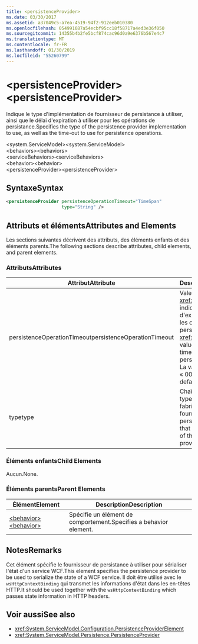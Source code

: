 ```yaml
---
title: <persistenceProvider>
ms.date: 03/30/2017
ms.assetid: a37049c5-a7ea-4519-94f2-912eeb010380
ms.openlocfilehash: 054991687a54ecbf95cc18f58717a4ed3e36f050
ms.sourcegitcommit: 14355b4b2fe5bcf874cac96d0a9e6376b567e4c7
ms.translationtype: MT
ms.contentlocale: fr-FR
ms.lasthandoff: 01/30/2019
ms.locfileid: "55260799"
---
```

# <a name="persistenceprovider"></a><span data-ttu-id="cad5f-101">\<persistenceProvider></span><span class="sxs-lookup"><span data-stu-id="cad5f-101">\<persistenceProvider></span></span>
<span data-ttu-id="cad5f-102">Indique le type d'implémentation de fournisseur de persistance à utiliser, ainsi que le délai d'expiration à utiliser pour les opérations de persistance.</span><span class="sxs-lookup"><span data-stu-id="cad5f-102">Specifies the type of the persistence provider implementation to use, as well as the time-out to use for persistence operations.</span></span>  
  
 <span data-ttu-id="cad5f-103">\<system.ServiceModel></span><span class="sxs-lookup"><span data-stu-id="cad5f-103">\<system.ServiceModel></span></span>  
<span data-ttu-id="cad5f-104">\<behaviors></span><span class="sxs-lookup"><span data-stu-id="cad5f-104">\<behaviors></span></span>  
<span data-ttu-id="cad5f-105">\<serviceBehaviors></span><span class="sxs-lookup"><span data-stu-id="cad5f-105">\<serviceBehaviors></span></span>  
<span data-ttu-id="cad5f-106">\<behavior></span><span class="sxs-lookup"><span data-stu-id="cad5f-106">\<behavior></span></span>  
<span data-ttu-id="cad5f-107">\<persistenceProvider></span><span class="sxs-lookup"><span data-stu-id="cad5f-107">\<persistenceProvider></span></span>  
  
## <a name="syntax"></a><span data-ttu-id="cad5f-108">Syntaxe</span><span class="sxs-lookup"><span data-stu-id="cad5f-108">Syntax</span></span>  
  
```xml  
<persistenceProvider persistenceOperationTimeout="TimeSpan"
                     type="String" />
```  
  
## <a name="attributes-and-elements"></a><span data-ttu-id="cad5f-109">Attributs et éléments</span><span class="sxs-lookup"><span data-stu-id="cad5f-109">Attributes and Elements</span></span>  
 <span data-ttu-id="cad5f-110">Les sections suivantes décrivent des attributs, des éléments enfants et des éléments parents.</span><span class="sxs-lookup"><span data-stu-id="cad5f-110">The following sections describe attributes, child elements, and parent elements.</span></span>  
  
### <a name="attributes"></a><span data-ttu-id="cad5f-111">Attributs</span><span class="sxs-lookup"><span data-stu-id="cad5f-111">Attributes</span></span>  
  
|<span data-ttu-id="cad5f-112">Attribut</span><span class="sxs-lookup"><span data-stu-id="cad5f-112">Attribute</span></span>|<span data-ttu-id="cad5f-113">Description</span><span class="sxs-lookup"><span data-stu-id="cad5f-113">Description</span></span>|  
|---------------|-----------------|  
|<span data-ttu-id="cad5f-114">persistenceOperationTimeout</span><span class="sxs-lookup"><span data-stu-id="cad5f-114">persistenceOperationTimeout</span></span>|<span data-ttu-id="cad5f-115">Valeur <xref:System.TimeSpan> indiquant le délai d'expiration utilisé pour les opérations de persistance.</span><span class="sxs-lookup"><span data-stu-id="cad5f-115">A <xref:System.TimeSpan> value that specifies the time-out used for persistence operations.</span></span> <span data-ttu-id="cad5f-116">La valeur par défaut est « 00 : 00:30 ».</span><span class="sxs-lookup"><span data-stu-id="cad5f-116">The default is "00:00:30".</span></span>|  
|<span data-ttu-id="cad5f-117">type</span><span class="sxs-lookup"><span data-stu-id="cad5f-117">type</span></span>|<span data-ttu-id="cad5f-118">Chaîne indiquant le type à utiliser pour la fabrique de fournisseurs de persistance.</span><span class="sxs-lookup"><span data-stu-id="cad5f-118">A string that specifies the type of the persistence provider factory to use.</span></span>|  
  
### <a name="child-elements"></a><span data-ttu-id="cad5f-119">Éléments enfants</span><span class="sxs-lookup"><span data-stu-id="cad5f-119">Child Elements</span></span>  
 <span data-ttu-id="cad5f-120">Aucun.</span><span class="sxs-lookup"><span data-stu-id="cad5f-120">None.</span></span>  
  
### <a name="parent-elements"></a><span data-ttu-id="cad5f-121">Éléments parents</span><span class="sxs-lookup"><span data-stu-id="cad5f-121">Parent Elements</span></span>  
  
|<span data-ttu-id="cad5f-122">Élément</span><span class="sxs-lookup"><span data-stu-id="cad5f-122">Element</span></span>|<span data-ttu-id="cad5f-123">Description</span><span class="sxs-lookup"><span data-stu-id="cad5f-123">Description</span></span>|  
|-------------|-----------------|  
|[<span data-ttu-id="cad5f-124">\<behavior></span><span class="sxs-lookup"><span data-stu-id="cad5f-124">\<behavior></span></span>](../../../../../docs/framework/configure-apps/file-schema/wcf/behavior-of-endpointbehaviors.md)|<span data-ttu-id="cad5f-125">Spécifie un élément de comportement.</span><span class="sxs-lookup"><span data-stu-id="cad5f-125">Specifies a behavior element.</span></span>|  
  
## <a name="remarks"></a><span data-ttu-id="cad5f-126">Notes</span><span class="sxs-lookup"><span data-stu-id="cad5f-126">Remarks</span></span>  
 <span data-ttu-id="cad5f-127">Cet élément spécifie le fournisseur de persistance à utiliser pour sérialiser l'état d'un service WCF.</span><span class="sxs-lookup"><span data-stu-id="cad5f-127">This element specifies the persistence provider to be used to serialize the state of a WCF service.</span></span> <span data-ttu-id="cad5f-128">Il doit être utilisé avec le `wsHttpContextBinding` qui transmet les informations d'état dans les en-têtes HTTP.</span><span class="sxs-lookup"><span data-stu-id="cad5f-128">It should be used together with the `wsHttpContextBinding` which passes state information in HTTP headers.</span></span>  
  
## <a name="see-also"></a><span data-ttu-id="cad5f-129">Voir aussi</span><span class="sxs-lookup"><span data-stu-id="cad5f-129">See also</span></span>
- <xref:System.ServiceModel.Configuration.PersistenceProviderElement>
- <xref:System.ServiceModel.Persistence.PersistenceProvider>
